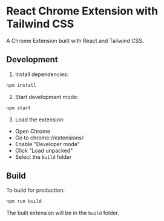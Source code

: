 # React Chrome Extension with Tailwind CSS

A Chrome Extension built with React and Tailwind CSS.

## Development

1. Install dependencies:
```bash
npm install
```

2. Start development mode:
```bash
npm start
```

3. Load the extension:
- Open Chrome
- Go to chrome://extensions/
- Enable "Developer mode"
- Click "Load unpacked"
- Select the `build` folder

## Build

To build for production:
```bash
npm run build
```

The built extension will be in the `build` folder.
